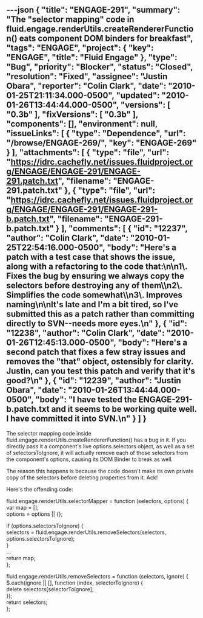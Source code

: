 ---json
{
  "title": "ENGAGE-291",
  "summary": "The \"selector mapping\" code in fluid.engage.renderUtils.createRendererFunction() eats component DOM binders for breakfast",
  "tags": "ENGAGE",
  "project": {
    "key": "ENGAGE",
    "title": "Fluid Engage"
  },
  "type": "Bug",
  "priority": "Blocker",
  "status": "Closed",
  "resolution": "Fixed",
  "assignee": "Justin Obara",
  "reporter": "Colin Clark",
  "date": "2010-01-25T21:11:34.000-0500",
  "updated": "2010-01-26T13:44:44.000-0500",
  "versions": [
    "0.3b"
  ],
  "fixVersions": [
    "0.3b"
  ],
  "components": [],
  "environment": null,
  "issueLinks": [
    {
      "type": "Dependence",
      "url": "/browse/ENGAGE-269/",
      "key": "ENGAGE-269"
    }
  ],
  "attachments": [
    {
      "type": "file",
      "url": "https://idrc.cachefly.net/issues.fluidproject.org/ENGAGE/ENGAGE-291/ENGAGE-291.patch.txt",
      "filename": "ENGAGE-291.patch.txt"
    },
    {
      "type": "file",
      "url": "https://idrc.cachefly.net/issues.fluidproject.org/ENGAGE/ENGAGE-291/ENGAGE-291-b.patch.txt",
      "filename": "ENGAGE-291-b.patch.txt"
    }
  ],
  "comments": [
    {
      "id": "12237",
      "author": "Colin Clark",
      "date": "2010-01-25T22:54:16.000-0500",
      "body": "Here's a patch with a test case that shows the issue, along with a refactoring to the code that:\n\n1\\. Fixes the bug by ensuring we always copy the selectors before destroying any of them\\\n2\\. Simplifies the code somewhat\\\n3\\. Improves naming\n\nIt's late and I'm a bit tired, so I've submitted this as a patch rather than committing directly to SVN--needs more eyes.\n"
    },
    {
      "id": "12238",
      "author": "Colin Clark",
      "date": "2010-01-26T12:45:13.000-0500",
      "body": "Here's a second patch that fixes a few stray issues and removes the \"that\" object, ostensibly for clarity. Justin, can you test this patch and verify that it's good?\n"
    },
    {
      "id": "12239",
      "author": "Justin Obara",
      "date": "2010-01-26T13:44:44.000-0500",
      "body": "I have tested the  ENGAGE-291-b.patch.txt and it seems to be working quite well. I have committed it into SVN.\n"
    }
  ]
}
---
The selector mapping code inside fluid.engage.renderUtils.createRendererFunction() has a bug in it. If you directly pass it a component's live options.selectors object, as well as a set of selectorsToIgnore, it will actually remove each of those selectors from the component's options, causing its DOM Binder to break as well.

The reason this happens is because the code doesn't make its own private copy of the selectors before deleting properties from it. Ack!

Here's the offending code:

fluid.engage.renderUtils.selectorMapper = function (selectors, options) {\
var map = \[];\
options = options || {};

if (options.selectorsToIgnore) {\
selectors = fluid.engage.renderUtils.removeSelectors(selectors, options.selectorsToIgnore);\
}\
...\
return map;\
};

fluid.engage.renderUtils.removeSelectors = function (selectors, ignore) {\
$.each(ignore || \[], function (index, selectorToIgnore) {\
delete selectors\[selectorToIgnore];\
});\
return selectors;\
};

        